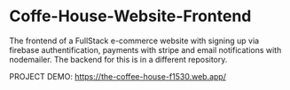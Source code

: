 # Coffe-House-Website-Frontend
The frontend of a FullStack e-commerce website with signing up via firebase authentification, payments with stripe and email notifications with nodemailer.
The backend for this is in a different repository.

PROJECT DEMO: https://the-coffee-house-f1530.web.app/
